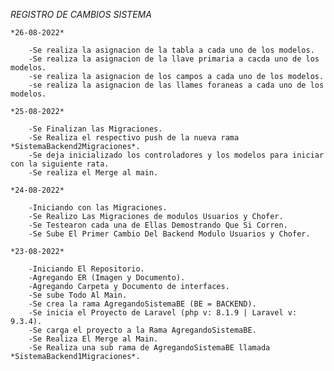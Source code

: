 *REGISTRO DE CAMBIOS SISTEMA*

	*26-08-2022*
	
		-Se realiza la asignacion de la tabla a cada uno de los modelos.
		-Se realiza la asignacion de la llave primaria a cacda uno de los modelos.
		-se realiza la asignacion de los campos a cada uno de los modelos.
		-se realiza la asignacion de las llames foraneas a cada uno de los modelos. 

	*25-08-2022*
	
		-Se Finalizan las Migraciones.
		-Se Realiza el respectivo push de la nueva rama *SistemaBackend2Migraciones*.
		-Se deja inicializado los controladores y los modelos para iniciar con la siguiente rata.
		-Se realiza el Merge al main.

	*24-08-2022*

		-Iniciando con las Migraciones.
		-Se Realizo Las Migraciones de modulos Usuarios y Chofer.
		-Se Testearon cada una de Ellas Demostrando Que Si Corren.
		-Se Sube El Primer Cambio Del Backend Modulo Usuarios y Chofer.

    *23-08-2022*

        -Iniciando El Repositorio.
        -Agregando ER (Imagen y Documento).
        -Agregando Carpeta y Documento de interfaces.
        -Se sube Todo Al Main.
        -Se crea la rama AgregandoSistemaBE (BE = BACKEND).
        -Se inicia el Proyecto de Laravel (php v: 8.1.9 | Laravel v: 9.3.4).
        -Se carga el proyecto a la Rama AgregandoSistemaBE.
        -Se Realiza El Merge al Main.
        -Se Realiza una sub rama de AgregandoSistemaBE llamada *SistemaBackend1Migraciones*.

